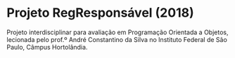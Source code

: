 # Projeto RegResponsável (2018)
Projeto interdisciplinar para avaliação em Programação Orientada a Objetos, lecionada pelo prof.º André Constantino da Silva no Instituto Federal de São Paulo, Câmpus Hortolândia.
